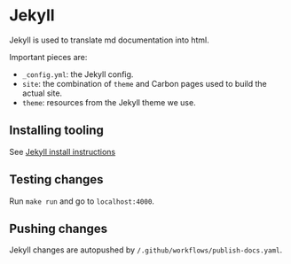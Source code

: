 # Jekyll

<!--
Part of the Carbon Language project, under the Apache License v2.0 with LLVM
Exceptions. See /LICENSE for license information.
SPDX-License-Identifier: Apache-2.0 WITH LLVM-exception
-->

Jekyll is used to translate md documentation into html.

Important pieces are:

-   `_config.yml`: the Jekyll config.
-   `site`: the combination of `theme` and Carbon pages used to build the actual
    site.
-   `theme`: resources from the Jekyll theme we use.

## Installing tooling

See [Jekyll install instructions](https://jekyllrb.com/docs/installation/)

## Testing changes

Run `make run` and go to `localhost:4000`.

## Pushing changes

Jekyll changes are autopushed by `/.github/workflows/publish-docs.yaml`.
